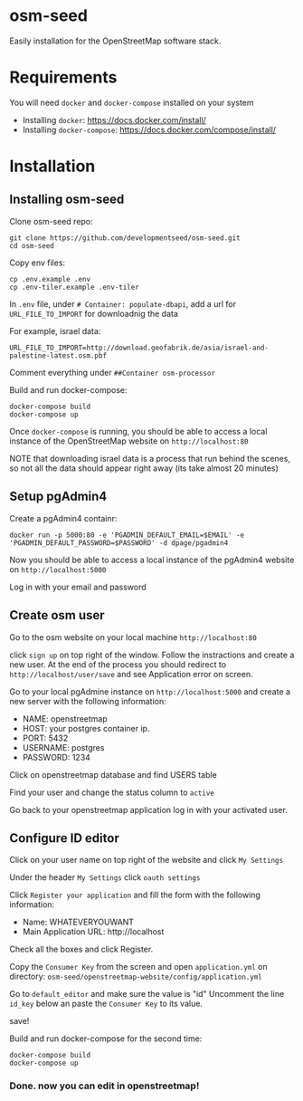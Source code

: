 # osm-seed

Easily installation for the OpenStreetMap software stack.

# Requirements

You will need `docker` and `docker-compose` installed on your system

  - Installing `docker`: https://docs.docker.com/install/
  - Installing `docker-compose`: https://docs.docker.com/compose/install/

# Installation

## Installing osm-seed

Clone osm-seed repo:

```
git clone https://github.com/developmentseed/osm-seed.git
cd osm-seed 
```

Copy env files:

```
cp .env.example .env
cp .env-tiler.example .env-tiler
```

In `.env` file, under `# Container: populate-dbapi`, add a url for `URL_FILE_TO_IMPORT` for downloadnig the data

For example, israel data:
```
URL_FILE_TO_IMPORT=http://download.geofabrik.de/asia/israel-and-palestine-latest.osm.pbf
```
Comment everything under  `##Container osm-processor`

Build and run docker-compose: 

```
docker-compose build
docker-compose up
```

Once `docker-compose` is running, you should be able to access a local instance of the OpenStreetMap website on `http://localhost:80`

NOTE that downloading israel data is a process that run behind the scenes, so not all the data should appear right away (its take almost 20 minutes)

## Setup pgAdmin4

Create a pgAdmin4 containr: 

```
docker run -p 5000:80 -e 'PGADMIN_DEFAULT_EMAIL=$EMAIL' -e 'PGADMIN_DEFAULT_PASSWORD=$PASSWORD' -d dpage/pgadmin4
```

Now you should be able to access a local instance of the pgAdmin4 website on `http://localhost:5000`

Log in with your email and password

## Create osm user

Go to the osm website on your local machine `http://localhost:80`

click `sign up` on top right of the window. Follow the instractions and create a new user. At the end of the process you should redirect to `http://localhost/user/save` and see Application error on screen.

Go to your local pgAdmine instance on `http://localhost:5000` and create a new server with the following information:

* NAME: openstreetmap
* HOST: your postgres container ip.
* PORT: 5432
* USERNAME: postgres
* PASSWORD: 1234 

Click on openstreetmap database and find USERS table

Find your user and change the status column to `active`

Go back to your openstreetmap application log in with your activated user.

## Configure ID editor

Click on your user name on top right of the website and click `My Settings`

Under the header `My Settings` click `oauth settings`

Click `Register your application` and fill the form with the following information:

* Name: WHATEVERYOUWANT
* Main Application URL: http://localhost

Check all the boxes and click Register.

Copy the `Consumer Key` from the screen and open `application.yml` on directory: `osm-seed/openstreetmap-website/config/application.yml`

Go to `default_editor` and make sure the value is "id"
Uncomment the line `id_key` below an paste the `Consumer Key` to its value.

save!

Build and run docker-compose for the second time:

```
docker-compose build
docker-compose up
```

### Done. now you can edit in openstreetmap!